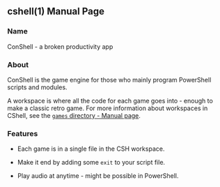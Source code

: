 ## cshell(1) Manual Page

### Name

ConShell - a broken productivity app

### About

ConShell is the game engine for those who mainly program PowerShell scripts and modules.

A workspace is where all the code for each game goes into - enough to make a classic retro game. For more information about workspaces in CShell, see the [`games` directory - Manual page](workspace).

### Features

* Each game is in a single file in the CSH workspace.

* Make it end by adding some `exit` to your script file.

* Play audio at anytime - might be possible in PowerShell.
